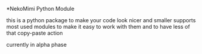 *NekoMimi Python Module

this is a python package to make your code look nicer and smaller
supports most used modules to make it easy to work with them and to have less of that copy-paste action

currently in alpha phase